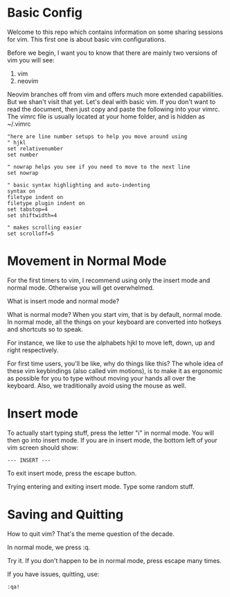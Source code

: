 # Basic Config 

Welcome to this repo which contains information on some sharing sessions 
for vim. This first one is about basic vim configurations.

Before we begin, I want you to know that there are mainly two versions 
of vim you will see:

1. vim
2. neovim

Neovim branches off from vim and offers much more extended capabilities.
But we shan't visit that yet. Let's deal with basic vim. If you don't 
want to read the document, then just copy and paste the following into 
your vimrc. The vimrc file is usually located at your home folder, and 
is hidden as ~/.vimrc

```vim
"here are line number setups to help you move around using
" hjkl
set relativenumber
set number

" nowrap helps you see if you need to move to the next line
set nowrap

" basic syntax highlighting and auto-indenting
syntax on
filetype indent on
filetype plugin indent on
set tabstop=4
set shiftwidth=4

" makes scrolling easier
set scrolloff=5

```

# Movement in Normal Mode

For the first timers to vim, I recommend using only the insert mode and 
normal mode. Otherwise you will get overwhelmed. 

What is insert mode and normal mode?

What is normal mode?
When you start vim, that is by default, normal mode. In normal mode,
all the things on your keyboard are converted into hotkeys and shortcuts 
so to speak.

For instance, we like to use the alphabets hjkl to move left, down,
up and right respectively. 

For first time users, you'll be like, why do things like this? The whole 
idea of these vim keybindings (also called vim motions), is to make it 
as ergonomic as possible for you to type without moving your hands all over 
the keyboard. Also, we traditionally avoid using the mouse as well.


# Insert mode 

To actually start typing stuff, press the letter "i" in normal mode. You 
will then go into insert mode. If you are in insert mode, the bottom left 
of your vim screen should show:

```
--- INSERT ---
```

To exit insert mode, press the escape button.

Trying entering and exiting insert mode. Type some random stuff.

# Saving and Quitting

How to quit vim? That's the meme question of the decade. 

In normal mode, we press :q. 

Try it. If you don't happen to be in normal mode, press escape many times.

If you have issues, quitting, use:

```
:qa!
```






